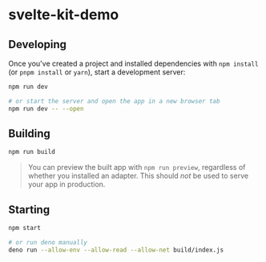 # svelte-kit-demo

## Developing

Once you've created a project and installed dependencies with `npm install` (or `pnpm install` or `yarn`), start a development server:

```sh
npm run dev

# or start the server and open the app in a new browser tab
npm run dev -- --open
```

## Building

```sh
npm run build
```

> You can preview the built app with `npm run preview`, regardless of whether you installed an adapter. This should _not_ be used to serve your app in production.

## Starting

```sh
npm start

# or run deno manually
deno run --allow-env --allow-read --allow-net build/index.js
```
